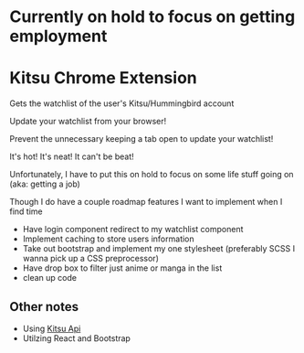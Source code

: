 # Currently on hold to focus on getting employment

# Kitsu Chrome Extension

Gets the watchlist of the user's Kitsu/Hummingbird account

Update your watchlist from your browser!

Prevent the unnecessary keeping a tab open to update your watchlist!

It's hot!  It's neat!  It can't be beat!

Unfortunately, I have to put this on hold to focus on some life stuff going on (aka: getting a job)

Though I do have a couple roadmap features I want to implement when I find time

* Have login component redirect to my watchlist component
* Implement caching to store users information
* Take out bootstrap and implement my one stylesheet (preferably SCSS I wanna pick up a CSS preprocessor)
* Have drop box to filter just anime or manga in the list
* clean up code

## Other notes
* Using [Kitsu Api](https://kitsu.docs.apiary.io/)
* Utilzing React and Bootstrap
